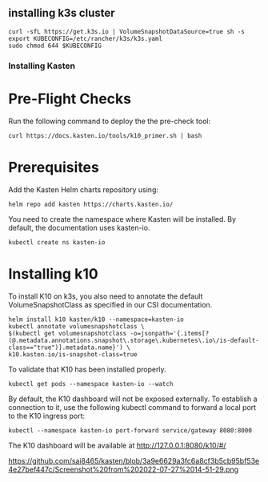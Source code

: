 ## installing k3s cluster

```
curl -sfL https://get.k3s.io | VolumeSnapshotDataSource=true sh -s
export KUBECONFIG=/etc/rancher/k3s/k3s.yaml
sudo chmod 644 $KUBECONFIG
```

### Installing Kasten

# Pre-Flight Checks

Run the following command to deploy the the pre-check tool:

```
curl https://docs.kasten.io/tools/k10_primer.sh | bash
```


# Prerequisites 

Add the Kasten Helm charts repository using:

```
helm repo add kasten https://charts.kasten.io/
```

You need to create the namespace where Kasten will be installed. By default, the documentation uses kasten-io.

```
kubectl create ns kasten-io
```
# Installing k10

To install K10 on k3s, you also need to annotate the default VolumeSnapshotClass as specified in our CSI documentation.

```
helm install k10 kasten/k10 --namespace=kasten-io
kubectl annotate volumesnapshotclass \
$(kubectl get volumesnapshotclass -o=jsonpath='{.items[?(@.metadata.annotations.snapshot\.storage\.kubernetes\.io\/is-default-class=="true")].metadata.name}') \
k10.kasten.io/is-snapshot-class=true
```
To validate that K10 has been installed properly.

```
kubectl get pods --namespace kasten-io --watch
```
By default, the K10 dashboard will not be exposed externally. To establish a connection to it, use the following kubectl command to forward a local port to the K10 ingress port:

```
kubectl --namespace kasten-io port-forward service/gateway 8080:8000
```
The K10 dashboard will be available at http://127.0.0.1:8080/k10/#/


https://github.com/sai8465/kasten/blob/3a9e6629a3fc6a8cf3b5cb95bf53e4e27bef447c/Screenshot%20from%202022-07-27%2014-51-29.png





